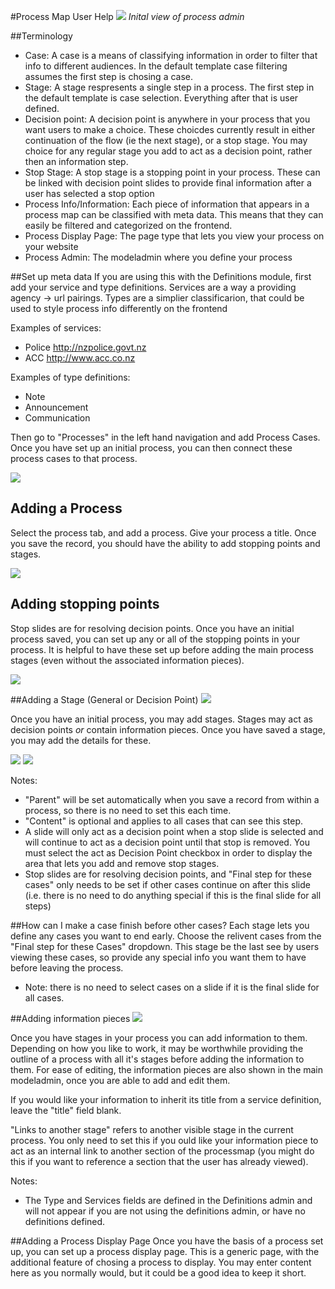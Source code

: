 #Process Map User Help
![](_images/initial.png)
_Inital view of process admin_

##Terminology
* Case: A case is a means of classifying information in order to filter that info to different audiences. In the default template case filtering assumes the first step is chosing a case. 
* Stage: A stage respresents a single step in a process. The first step in the default template is case selection. Everything after that is user defined.
* Decision point: A decision point is anywhere in your process that you want users to make a choice. These choicdes currently result in either continuation of the flow (ie the next stage), or a stop stage. You may choice for any regular stage you add to act as a decision point, rather then an information step.
* Stop Stage: A stop stage is a stopping point in your process. These can be linked with decision point slides to provide final information after a user has selected a stop option
* Process Info/Information: Each piece of information that appears in a process map can be classified with meta data. This means that they can easily be filtered and categorized on the frontend.
* Process Display Page: The page type that lets you view your process on your website
* Process Admin: The modeladmin where you define your process


##Set up meta data
If you are using this with the Definitions module, first add your service and type definitions. Services are a way a providing agency -> url pairings. Types are a simplier classificarion, that could be used to style process info differently on the frontend

Examples of services:
* Police http://nzpolice.govt.nz
* ACC http://www.acc.co.nz

Examples of type definitions:
* Note
* Announcement
* Communication

Then go to "Processes" in the left hand navigation and add Process Cases. Once you have set up an initial process, you can then connect these process cases to that process.

![](_images/add_case.png)

## Adding a Process
Select the process tab, and add a process. Give your process a title. Once you save the record, you should have the ability to add stopping points and stages.

![](_images/add_process.png)

## Adding stopping points
Stop slides are for resolving decision points. Once you have an initial process saved, you can set up any or all of the stopping points in your process. It is helpful to have these set up before adding the main process stages (even without the associated information pieces).

![](_images/add_process_stages.png)

##Adding a Stage (General or Decision Point)
![](_images/add_stage.png)

Once you have an initial process, you may add stages. Stages may act as decision points *or* contain information pieces. Once you have saved a stage, you may add the details for these. 

![](_images/add_decision_stage.png)
![](_images/add_general_stage.png)

Notes: 
* "Parent" will be set automatically when you save a record from within a process, so there is no need to set this each time.
* "Content" is optional and applies to all cases that can see this step.
* A slide will only act as a decision point when a stop slide is selected and will continue to act as a decision point until that stop is removed. You must select the act as Decision Point checkbox in order to display the area that lets you add and remove stop stages.
* Stop slides are for resolving decision points, and "Final step for these cases" only needs to be set if other cases continue on after this slide (i.e. there is no need to do anything special if this is the final slide for all steps)



##How can I make a case finish before other cases?
Each stage lets you define any cases you want to end early. Choose the relivent cases from the "Final step for these Cases" dropdown. This stage be the last see by users viewing these cases, so provide any special info you want them to have before leaving the process.
* Note: there is no need to select cases on a slide if it is the final slide for all cases.

##Adding information pieces
![](_images/add_info.png)

Once you have stages in your process you can add information to them. Depending on how you like to work, it may be worthwhile providing the outline of a process with all it's stages before adding the information to them. For ease of editing, the information pieces are also shown in the main modeladmin, once you are able to add and edit them. 

If you would like your information to inherit its title from a service definition, leave the "title" field blank.

"Links to another stage" refers to another visible stage in the current process. You only need to set this if you ould like your information piece to act as an internal link to another section of the processmap (you might do this if you want to reference a section that the user has already viewed).

Notes: 
* The Type and Services fields are defined in the Definitions admin and will not appear if you are not using the definitions admin, or have no definitions defined.

##Adding a Process Display Page
Once you have the basis of a process set up, you can set up a process display page. This is a generic page, with the additional feature of chosing a process to display. You may enter content here as you normally would, but it could be a good idea to keep it short.




